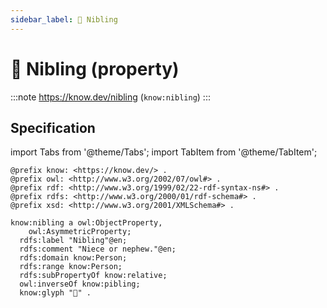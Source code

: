 ```yaml
---
sidebar_label: 🧒 Nibling
---
```


# 🧒 Nibling (property)

:::note
https://know.dev/nibling
(`know:nibling`)
:::

## Specification

import Tabs from '@theme/Tabs';
import TabItem from '@theme/TabItem';

<Tabs>
<TabItem value="turtle" label="Turtle">

```turtle
@prefix know: <https://know.dev/> .
@prefix owl: <http://www.w3.org/2002/07/owl#> .
@prefix rdf: <http://www.w3.org/1999/02/22-rdf-syntax-ns#> .
@prefix rdfs: <http://www.w3.org/2000/01/rdf-schema#> .
@prefix xsd: <http://www.w3.org/2001/XMLSchema#> .

know:nibling a owl:ObjectProperty,
    owl:AsymmetricProperty;
  rdfs:label "Nibling"@en;
  rdfs:comment "Niece or nephew."@en;
  rdfs:domain know:Person;
  rdfs:range know:Person;
  rdfs:subPropertyOf know:relative;
  owl:inverseOf know:pibling;
  know:glyph "🧒" .

```

</TabItem>
</Tabs>
